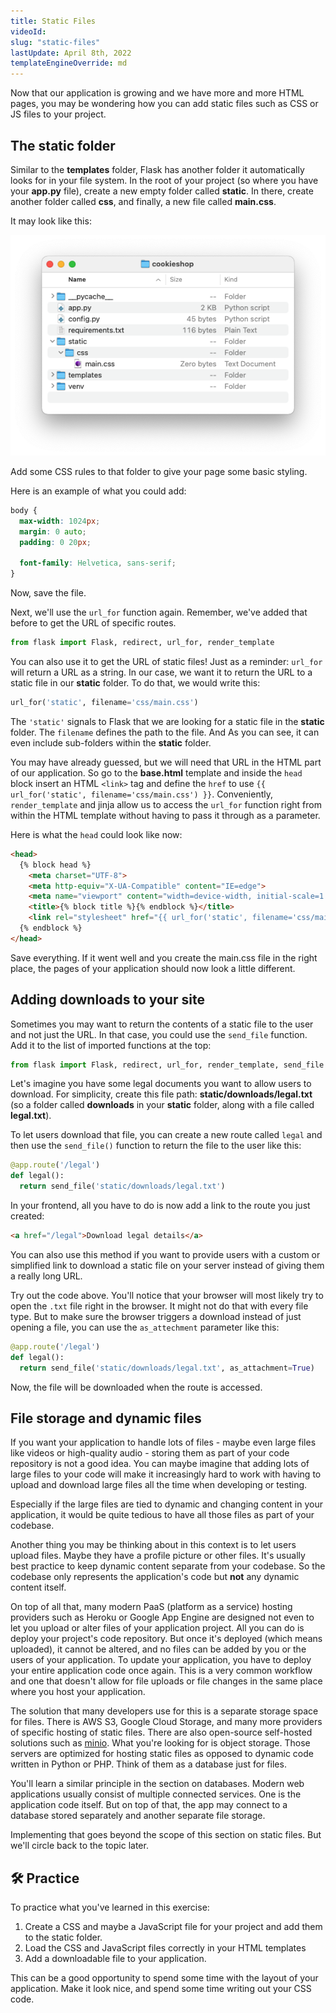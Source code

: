 ```yaml
---
title: Static Files
videoId:
slug: "static-files"
lastUpdate: April 8th, 2022
templateEngineOverride: md
---
```


Now that our application is growing and we have more and more HTML pages, you may be wondering how you can add static files such as CSS or JS files to your project. 

## The static folder

Similar to the **templates** folder, Flask has another folder it automatically looks for in your file system. In the root of your project (so where you have your **app.py** file), create a new empty folder called **static**. In there, create another folder called **css**, and finally, a new file called **main.css**. 

It may look like this: 

![screenshot of folder structure with a static folder, a css folder inside and a main.css file inside of that](/assets/content/flask-2-tutorial/04-static-files/folder-screenshot-2.png)

Add some CSS rules to that folder to give your page some basic styling. 

Here is an example of what you could add: 

```css
body {
  max-width: 1024px;
  margin: 0 auto;
  padding: 0 20px;

  font-family: Helvetica, sans-serif;
}
```

Now, save the file. 

Next, we'll use the `url_for` function again. Remember, we've added that before to get the URL of specific routes. 

```py
from flask import Flask, redirect, url_for, render_template
```

You can also use it to get the URL of static files! Just as a reminder: `url_for` will return a URL as a string. In our case, we want it to return the URL to a static file in our **static** folder. To do that, we would write this: 

```py
url_for('static', filename='css/main.css')
```

The `'static'` signals to Flask that we are looking for a static file in the **static** folder. The `filename` defines the path to the file. And As you can see, it can even include sub-folders within the **static** folder. 

You may have already guessed, but we will need that URL in the HTML part of our application. So go to the **base.html** template and inside the `head` block insert an HTML `<link>` tag and define the `href` to use `{{ url_for('static', filename='css/main.css') }}`. Conveniently, `render_template` and jinja allow us to access the `url_for` function right from within the HTML template without having to pass it through as a parameter. 

Here is what the `head` could look like now: 

```html
<head>
  {% block head %}
    <meta charset="UTF-8">
    <meta http-equiv="X-UA-Compatible" content="IE=edge">
    <meta name="viewport" content="width=device-width, initial-scale=1.0">
    <title>{% block title %}{% endblock %}</title>
    <link rel="stylesheet" href="{{ url_for('static', filename='css/main.css') }}">
  {% endblock %}
</head>
```

Save everything. If it went well and you create the main.css file in the right place, the pages of your application should now look a little different.

## Adding downloads to your site

Sometimes you may want to return the contents of a static file to the user and not just the URL. In that case, you could use the `send_file` function. Add it to the list of imported functions at the top: 

```py
from flask import Flask, redirect, url_for, render_template, send_file
```

Let's imagine you have some legal documents you want to allow users to download. For simplicity, create this file path: **static/downloads/legal.txt** (so a folder called **downloads** in your **static** folder, along with a file called **legal.txt**).

To let users download that file, you can create a new route called `legal` and then use the `send_file()` function to return the file to the user like this: 

```py
@app.route('/legal')
def legal():
  return send_file('static/downloads/legal.txt')
```

In your frontend, all you have to do is now add a link to the route you just created: 

```html
<a href="/legal">Download legal details</a>
```

You can also use this method if you want to provide users with a custom or simplified link to download a static file on your server instead of giving them a really long URL. 

Try out the code above. You'll notice that your browser will most likely try to open the `.txt` file right in the browser. It might not do that with every file type. But to make sure the browser triggers a download instead of just opening a file, you can use the `as_attechment` parameter like this: 

```py
@app.route('/legal')
def legal():
  return send_file('static/downloads/legal.txt', as_attachment=True)
```

Now, the file will be downloaded when the route is accessed. 

## File storage and dynamic files

If you want your application to handle lots of files - maybe even large files like videos or high-quality audio - storing them as part of your code repository is not a good idea. You can maybe imagine that adding lots of large files to your code will make it increasingly hard to work with having to upload and download large files all the time when developing or testing. 

Especially if the large files are tied to dynamic and changing content in your application, it would be quite tedious to have all those files as part of your codebase. 

Another thing you may be thinking about in this context is to let users upload files. Maybe they have a profile picture or other files. It's usually best practice to keep dynamic content separate from your codebase. So the codebase only represents the application's code but **not** any dynamic content itself. 

On top of all that, many modern PaaS (platform as a service) hosting providers such as Heroku or Google App Engine are designed not even to let you upload or alter files of your application project. All you can do is deploy your project's code repository. But once it's deployed (which means uploaded), it cannot be altered, and no files can be added by you or the users of your application. To update your application, you have to deploy your entire application code once again. This is a very common workflow and one that doesn't allow for file uploads or file changes in the same place where you host your application. 

The solution that many developers use for this is a separate storage space for files. There is AWS S3, Google Cloud Storage, and many more providers of specific hosting of static files. There are also open-source self-hosted solutions such as [minio](https://min.io/). What you're looking for is object storage. Those servers are optimized for hosting static files as opposed to dynamic code written in Python or PHP. Think of them as a database just for files. 

You'll learn a similar principle in the section on databases. Modern web applications usually consist of multiple connected services. One is the application code itself. But on top of that, the app may connect to a database stored separately and another separate file storage.

Implementing that goes beyond the scope of this section on static files. But we'll circle back to the topic later. 

## 🛠  Practice 

To practice what you've learned in this exercise: 

1. Create a CSS and maybe a JavaScript file for your project and add them to the static folder.
2. Load the CSS and JavaScript files correctly in your HTML templates
3. Add a downloadable file to your application. 

This can be a good opportunity to spend some time with the layout of your application. Make it look nice, and spend some time writing out your CSS code. 